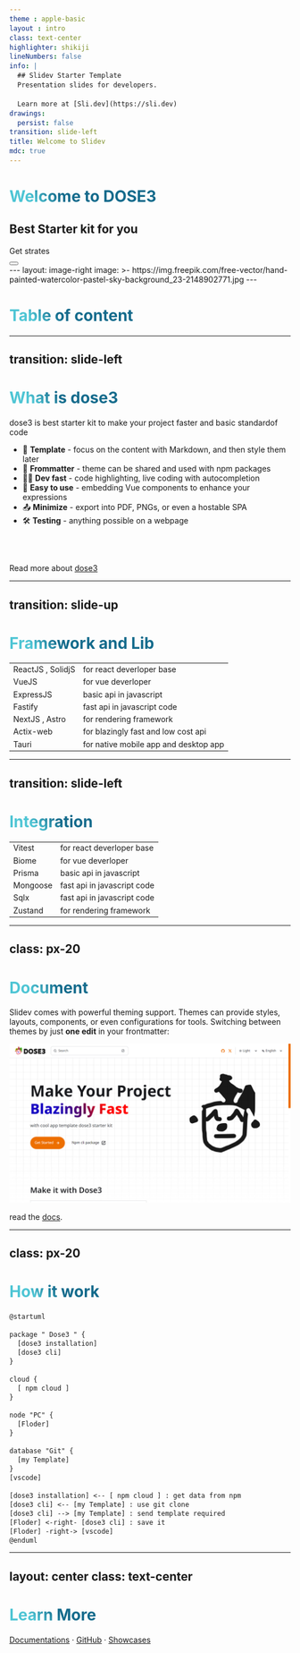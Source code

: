 ```yaml
---
theme : apple-basic
layout : intro
class: text-center
highlighter: shikiji
lineNumbers: false
info: |
  ## Slidev Starter Template
  Presentation slides for developers.

  Learn more at [Sli.dev](https://sli.dev)
drawings:
  persist: false
transition: slide-left
title: Welcome to Slidev
mdc: true
---
```

<h1 class="font-bold"> Welcome to DOSE3</h1>

## Best Starter kit for you
<div class="pt-12">
  <span @click="$slidev.nav.next" class="px-10 py-2 rounded-3xl cursor-pointer font-bold" hover="bg-white bg-opacity-10">
    Get strates <carbon:arrow-right class="inline"/>
  </span>
</div>

<div class="abs-br m-6 flex gap-2">
  <button @click="$slidev.nav.openInEditor()" title="Open in Editor" class="text-xl slidev-icon-btn opacity-50 !border-none !hover:text-white">
    <carbon:edit />
  </button>
  <a href="https://github.com/slidevjs/slidev" target="_blank" alt="GitHub" title="Open in GitHub"
    class="text-xl slidev-icon-btn opacity-50 !border-none !hover:text-white">
    <carbon-logo-github />
  </a>
</div>
---
layout: image-right
image: >-
  https://img.freepik.com/free-vector/hand-painted-watercolor-pastel-sky-background_23-2148902771.jpg
---

<div class="mt-10"></div>

# Table of content

<Toc maxDepth="1"></Toc>


---
transition: slide-left
---

<div class="mt-6"></div>

# What is dose3

dose3 is best starter kit to make your project faster and basic standardof code
- 📝 **Template** - focus on the content with Markdown, and then style them later
- 🎨 **Frommatter** - theme can be shared and used with npm packages
- 🧑‍💻 **Dev fast** - code highlighting, live coding with autocompletion
- 🤹 **Easy to use** - embedding Vue components to enhance your expressions
- 📤 **Minimize** - export into PDF, PNGs, or even a hostable SPA
- 🛠 **Testing** - anything possible on a webpage

<br>
<br>

Read more about [dose3](https://dose3.dxse)

<!--
You can have `style` tag in markdown to override the style for the current page.
Learn more: https://sli.dev/guide/syntax#embedded-styles
-->

<style>
h1 {
  background-color: #2B90B6;
  background-image: linear-gradient(45deg, #4EC5D4 10%, #146b8c 20%);
  background-size: 100%;
  -webkit-background-clip: text;
  -moz-background-clip: text;
  -webkit-text-fill-color: transparent;
  -moz-text-fill-color: transparent;
}
</style>

<!--
Here is another comment.
-->

---
transition: slide-up
---

# Framework and Lib

|     |     |
| --- | --- |
| ReactJS , SolidjS | for react deverloper base |
| VueJS | for vue deverloper |
| ExpressJS | basic api in javascript |
| Fastify | fast api in javascript code  |
| NextJS , Astro | for rendering framework |
| Actix-web | for blazingly fast and low cost api |
| Tauri | for native mobile app and desktop app |

---
transition: slide-left
---

# Integration

|     |     |
| --- | --- |
| Vitest | for react deverloper base |
| Biome | for vue deverloper |
| Prisma | basic api in javascript |
| Mongoose | fast api in javascript code  |
| Sqlx | fast api in javascript code  |
| Zustand | for rendering framework |

---
class: px-20
---

# Document

Slidev comes with powerful theming support. Themes can provide styles, layouts, components, or even configurations for tools. Switching between themes by just **one edit** in your frontmatter:

<div><img src="/dose3.png" class="h-[50vh]"/></div>

read the [docs](https://dose3.dxse.site/).

---
class: px-20
---
# How it work


<div class="h-[70vh] flex w-[100%]">

```plantuml
@startuml

package " Dose3 " {
  [dose3 installation]
  [dose3 cli]
}

cloud {
  [ npm cloud ]
}

node "PC" {
  [Floder]
}

database "Git" {
  [my Template]
}
[vscode]

[dose3 installation] <-- [ npm cloud ] : get data from npm
[dose3 cli] <-- [my Template] : use git clone
[dose3 cli] --> [my Template] : send template required
[Floder] <-right- [dose3 cli] : save it
[Floder] -right-> [vscode]
@enduml
```
</div>

---
layout: center
class: text-center
---

# Learn More

[Documentations](https://sli.dev) · [GitHub](https://github.com/slidevjs/slidev) · [Showcases](https://sli.dev/showcases.html)
